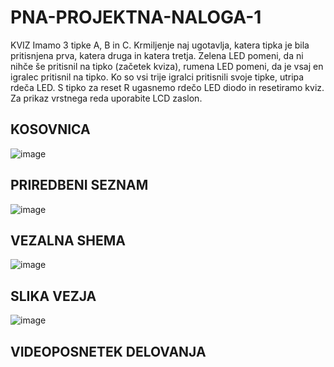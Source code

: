 # PNA-PROJEKTNA-NALOGA-1
KVIZ
Imamo 3 tipke A, B in C. Krmiljenje naj ugotavlja, katera tipka je bila pritisnjena prva, katera druga in katera tretja. Zelena LED pomeni, da ni nihče še pritisnil na tipko (začetek kviza), rumena LED pomeni, da je vsaj en igralec pritisnil na tipko. Ko so vsi trije igralci pritisnili svoje tipke, utripa rdeča LED. S tipko za reset R ugasnemo rdečo LED diodo in resetiramo kviz. Za prikaz vrstnega reda uporabite LCD zaslon.
## KOSOVNICA
![image](https://user-images.githubusercontent.com/129844304/236146448-ea5ad774-315a-466f-a62b-38cd3f63a1fa.png)
## PRIREDBENI SEZNAM
![image](https://user-images.githubusercontent.com/129844304/236380866-0b5ba76e-8f49-4561-8e16-bdc9782f5142.png)
## VEZALNA SHEMA
![image](https://user-images.githubusercontent.com/129844304/236381178-ac29b2fb-e620-4553-b858-5b99290f9d34.png)
## SLIKA VEZJA
![image](https://user-images.githubusercontent.com/129844304/236381422-ba41b0b4-bf4f-41b9-ab08-0e581bf26f69.png)
## VIDEOPOSNETEK DELOVANJA


